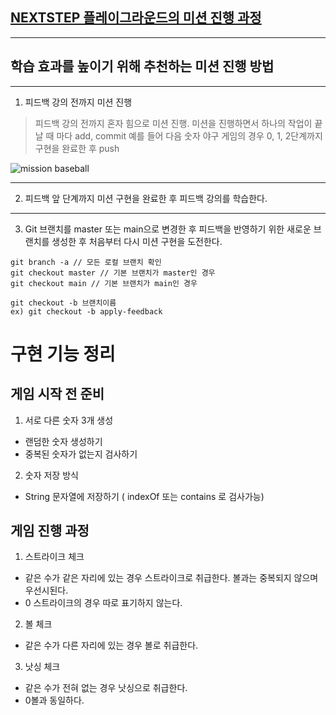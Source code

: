 ## [NEXTSTEP 플레이그라운드의 미션 진행 과정](https://github.com/next-step/nextstep-docs/blob/master/playground/README.md)

---
## 학습 효과를 높이기 위해 추천하는 미션 진행 방법

---
1. 피드백 강의 전까지 미션 진행 
> 피드백 강의 전까지 혼자 힘으로 미션 진행. 미션을 진행하면서 하나의 작업이 끝날 때 마다 add, commit
> 예를 들어 다음 숫자 야구 게임의 경우 0, 1, 2단계까지 구현을 완료한 후 push

![mission baseball](https://raw.githubusercontent.com/next-step/nextstep-docs/master/playground/images/mission_baseball.png)

---
2. 피드백 앞 단계까지 미션 구현을 완료한 후 피드백 강의를 학습한다.

---
3. Git 브랜치를 master 또는 main으로 변경한 후 피드백을 반영하기 위한 새로운 브랜치를 생성한 후 처음부터 다시 미션 구현을 도전한다.

```
git branch -a // 모든 로컬 브랜치 확인
git checkout master // 기본 브랜치가 master인 경우
git checkout main // 기본 브랜치가 main인 경우

git checkout -b 브랜치이름
ex) git checkout -b apply-feedback
```

# 구현 기능 정리 

## 게임 시작 전 준비
1) 서로 다른 숫자 3개 생성
- 랜덤한 숫자 생성하기
- 중복된 숫자가 없는지 검사하기 

2) 숫자 저장 방식 
- String 문자열에 저장하기 ( indexOf 또는 contains 로 검사가능)

## 게임 진행 과정
1) 스트라이크 체크
- 같은 수가 같은 자리에 있는 경우 스트라이크로 취급한다. 볼과는 중복되지 않으며 우선시된다.
- 0 스트라이크의 경우 따로 표기하지 않는다.   
2) 볼 체크 
- 같은 수가 다른 자리에 있는 경우 볼로 취급한다. 
3) 낫싱 체크 
- 같은 수가 전혀 없는 경우 낫싱으로 취급한다. 
- 0볼과 동일하다. 
